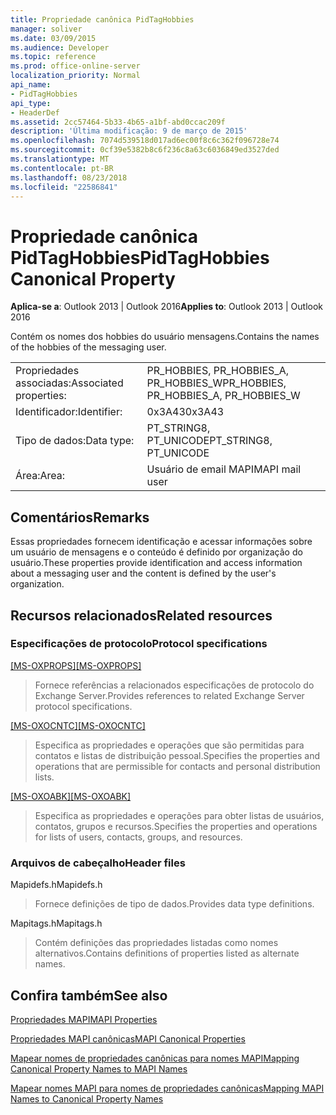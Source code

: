 ```yaml
---
title: Propriedade canônica PidTagHobbies
manager: soliver
ms.date: 03/09/2015
ms.audience: Developer
ms.topic: reference
ms.prod: office-online-server
localization_priority: Normal
api_name:
- PidTagHobbies
api_type:
- HeaderDef
ms.assetid: 2cc57464-5b33-4b65-a1bf-abd0ccac209f
description: 'Última modificação: 9 de março de 2015'
ms.openlocfilehash: 7074d539518d017ad6ec00f8c6c362f096728e74
ms.sourcegitcommit: 0cf39e5382b8c6f236c8a63c6036849ed3527ded
ms.translationtype: MT
ms.contentlocale: pt-BR
ms.lasthandoff: 08/23/2018
ms.locfileid: "22586841"
---
```

# <a name="pidtaghobbies-canonical-property"></a><span data-ttu-id="90c86-103">Propriedade canônica PidTagHobbies</span><span class="sxs-lookup"><span data-stu-id="90c86-103">PidTagHobbies Canonical Property</span></span>

  
  
<span data-ttu-id="90c86-104">**Aplica-se a**: Outlook 2013 | Outlook 2016</span><span class="sxs-lookup"><span data-stu-id="90c86-104">**Applies to**: Outlook 2013 | Outlook 2016</span></span> 
  
<span data-ttu-id="90c86-105">Contém os nomes dos hobbies do usuário mensagens.</span><span class="sxs-lookup"><span data-stu-id="90c86-105">Contains the names of the hobbies of the messaging user.</span></span>
  
|||
|:-----|:-----|
|<span data-ttu-id="90c86-106">Propriedades associadas:</span><span class="sxs-lookup"><span data-stu-id="90c86-106">Associated properties:</span></span>  <br/> |<span data-ttu-id="90c86-107">PR_HOBBIES, PR_HOBBIES_A, PR_HOBBIES_W</span><span class="sxs-lookup"><span data-stu-id="90c86-107">PR_HOBBIES, PR_HOBBIES_A, PR_HOBBIES_W</span></span>  <br/> |
|<span data-ttu-id="90c86-108">Identificador:</span><span class="sxs-lookup"><span data-stu-id="90c86-108">Identifier:</span></span>  <br/> |<span data-ttu-id="90c86-109">0x3A43</span><span class="sxs-lookup"><span data-stu-id="90c86-109">0x3A43</span></span>  <br/> |
|<span data-ttu-id="90c86-110">Tipo de dados:</span><span class="sxs-lookup"><span data-stu-id="90c86-110">Data type:</span></span>  <br/> |<span data-ttu-id="90c86-111">PT_STRING8, PT_UNICODE</span><span class="sxs-lookup"><span data-stu-id="90c86-111">PT_STRING8, PT_UNICODE</span></span>  <br/> |
|<span data-ttu-id="90c86-112">Área:</span><span class="sxs-lookup"><span data-stu-id="90c86-112">Area:</span></span>  <br/> |<span data-ttu-id="90c86-113">Usuário de email MAPI</span><span class="sxs-lookup"><span data-stu-id="90c86-113">MAPI mail user</span></span>  <br/> |
   
## <a name="remarks"></a><span data-ttu-id="90c86-114">Comentários</span><span class="sxs-lookup"><span data-stu-id="90c86-114">Remarks</span></span>

<span data-ttu-id="90c86-115">Essas propriedades fornecem identificação e acessar informações sobre um usuário de mensagens e o conteúdo é definido por organização do usuário.</span><span class="sxs-lookup"><span data-stu-id="90c86-115">These properties provide identification and access information about a messaging user and the content is defined by the user's organization.</span></span> 
  
## <a name="related-resources"></a><span data-ttu-id="90c86-116">Recursos relacionados</span><span class="sxs-lookup"><span data-stu-id="90c86-116">Related resources</span></span>

### <a name="protocol-specifications"></a><span data-ttu-id="90c86-117">Especificações de protocolo</span><span class="sxs-lookup"><span data-stu-id="90c86-117">Protocol specifications</span></span>

<span data-ttu-id="90c86-118">[[MS-OXPROPS]](http://msdn.microsoft.com/library/f6ab1613-aefe-447d-a49c-18217230b148%28Office.15%29.aspx)</span><span class="sxs-lookup"><span data-stu-id="90c86-118">[[MS-OXPROPS]](http://msdn.microsoft.com/library/f6ab1613-aefe-447d-a49c-18217230b148%28Office.15%29.aspx)</span></span>
  
> <span data-ttu-id="90c86-119">Fornece referências a relacionados especificações de protocolo do Exchange Server.</span><span class="sxs-lookup"><span data-stu-id="90c86-119">Provides references to related Exchange Server protocol specifications.</span></span>
    
<span data-ttu-id="90c86-120">[[MS-OXOCNTC]](http://msdn.microsoft.com/library/9b636532-9150-4836-9635-9c9b756c9ccf%28Office.15%29.aspx)</span><span class="sxs-lookup"><span data-stu-id="90c86-120">[[MS-OXOCNTC]](http://msdn.microsoft.com/library/9b636532-9150-4836-9635-9c9b756c9ccf%28Office.15%29.aspx)</span></span>
  
> <span data-ttu-id="90c86-121">Especifica as propriedades e operações que são permitidas para contatos e listas de distribuição pessoal.</span><span class="sxs-lookup"><span data-stu-id="90c86-121">Specifies the properties and operations that are permissible for contacts and personal distribution lists.</span></span>
    
<span data-ttu-id="90c86-122">[[MS-OXOABK]](http://msdn.microsoft.com/library/f4cf9b4c-9232-4506-9e71-2270de217614%28Office.15%29.aspx)</span><span class="sxs-lookup"><span data-stu-id="90c86-122">[[MS-OXOABK]](http://msdn.microsoft.com/library/f4cf9b4c-9232-4506-9e71-2270de217614%28Office.15%29.aspx)</span></span>
  
> <span data-ttu-id="90c86-123">Especifica as propriedades e operações para obter listas de usuários, contatos, grupos e recursos.</span><span class="sxs-lookup"><span data-stu-id="90c86-123">Specifies the properties and operations for lists of users, contacts, groups, and resources.</span></span>
    
### <a name="header-files"></a><span data-ttu-id="90c86-124">Arquivos de cabeçalho</span><span class="sxs-lookup"><span data-stu-id="90c86-124">Header files</span></span>

<span data-ttu-id="90c86-125">Mapidefs.h</span><span class="sxs-lookup"><span data-stu-id="90c86-125">Mapidefs.h</span></span>
  
> <span data-ttu-id="90c86-126">Fornece definições de tipo de dados.</span><span class="sxs-lookup"><span data-stu-id="90c86-126">Provides data type definitions.</span></span>
    
<span data-ttu-id="90c86-127">Mapitags.h</span><span class="sxs-lookup"><span data-stu-id="90c86-127">Mapitags.h</span></span>
  
> <span data-ttu-id="90c86-128">Contém definições das propriedades listadas como nomes alternativos.</span><span class="sxs-lookup"><span data-stu-id="90c86-128">Contains definitions of properties listed as alternate names.</span></span>
    
## <a name="see-also"></a><span data-ttu-id="90c86-129">Confira também</span><span class="sxs-lookup"><span data-stu-id="90c86-129">See also</span></span>



[<span data-ttu-id="90c86-130">Propriedades MAPI</span><span class="sxs-lookup"><span data-stu-id="90c86-130">MAPI Properties</span></span>](mapi-properties.md)
  
[<span data-ttu-id="90c86-131">Propriedades MAPI canônicas</span><span class="sxs-lookup"><span data-stu-id="90c86-131">MAPI Canonical Properties</span></span>](mapi-canonical-properties.md)
  
[<span data-ttu-id="90c86-132">Mapear nomes de propriedades canônicas para nomes MAPI</span><span class="sxs-lookup"><span data-stu-id="90c86-132">Mapping Canonical Property Names to MAPI Names</span></span>](mapping-canonical-property-names-to-mapi-names.md)
  
[<span data-ttu-id="90c86-133">Mapear nomes MAPI para nomes de propriedades canônicas</span><span class="sxs-lookup"><span data-stu-id="90c86-133">Mapping MAPI Names to Canonical Property Names</span></span>](mapping-mapi-names-to-canonical-property-names.md)

